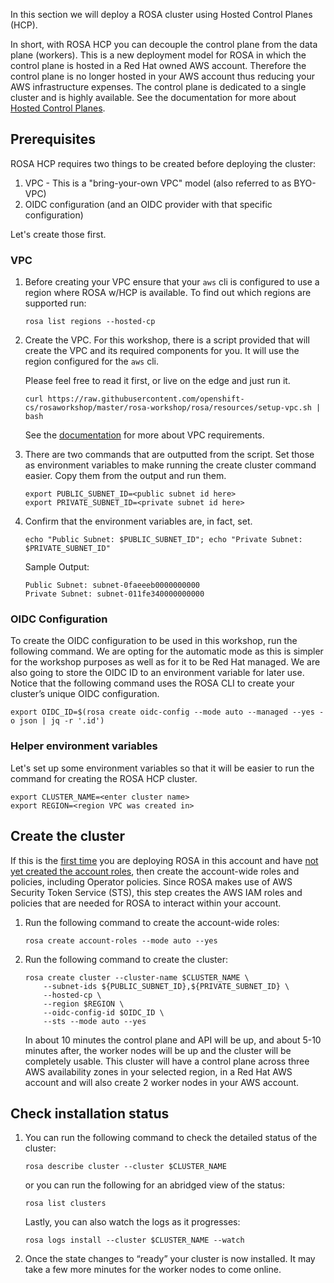 In this section we will deploy a ROSA cluster using Hosted Control Planes (HCP).  

In short, with ROSA HCP you can decouple the control plane from the data plane (workers).  This is a new deployment model for ROSA in which the control plane is hosted in a Red Hat owned AWS account.  Therefore the control plane is no longer hosted in your AWS account thus reducing your AWS infrastructure expenses. The control plane is dedicated to a single cluster and is highly available. See the documentation for more about [Hosted Control Planes](https://docs.openshift.com/rosa/rosa_hcp/rosa-hcp-sts-creating-a-cluster-quickly.html).

## Prerequisites

ROSA HCP requires two things to be created before deploying the cluster:

1. VPC - This is a "bring-your-own VPC" model (also referred to as BYO-VPC)
1. OIDC configuration (and an OIDC provider with that specific configuration)

Let's create those first.

### VPC
1. Before creating your VPC ensure that your `aws` cli is configured to use a region where ROSA w/HCP is available.  To find out which regions are supported run:

    ```
    rosa list regions --hosted-cp
    ```
    
1. Create the VPC. For this workshop, there is a script provided that will create the VPC and its required components for you. It will use the region configured for the `aws` cli.

    Please feel free to read it first, or live on the edge and just run it.

    ```
    curl https://raw.githubusercontent.com/openshift-cs/rosaworkshop/master/rosa-workshop/rosa/resources/setup-vpc.sh | bash
    ```

    See the [documentation](https://docs.openshift.com/rosa/rosa_planning/rosa-sts-aws-prereqs.html#rosa-vpc_rosa-sts-aws-prereqs) for more about VPC requirements.

1. There are two commands that are outputted from the script. Set those as environment variables to make running the create cluster command easier. Copy them from the output and run them.

    ```
    export PUBLIC_SUBNET_ID=<public subnet id here>
    export PRIVATE_SUBNET_ID=<private subnet id here>
    ```

1. Confirm that the environment variables are, in fact, set.

    ```
    echo "Public Subnet: $PUBLIC_SUBNET_ID"; echo "Private Subnet: $PRIVATE_SUBNET_ID"
    ```

    Sample Output:
    ```
    Public Subnet: subnet-0faeeeb0000000000
    Private Subnet: subnet-011fe340000000000
    ```

### OIDC Configuration

To create the OIDC configuration to be used in this workshop, run the following command.  We are opting for the automatic mode as this is simpler for the workshop purposes as well as for it to be Red Hat managed. We are also going to store the OIDC ID to an environment variable for later use. Notice that the following command uses the ROSA CLI to create your cluster’s unique OIDC configuration.

```
export OIDC_ID=$(rosa create oidc-config --mode auto --managed --yes -o json | jq -r '.id')
```

### Helper environment variables

Let's set up some environment variables so that it will be easier to run the command for creating the ROSA HCP cluster.

```
export CLUSTER_NAME=<enter cluster name>
export REGION=<region VPC was created in>
```

## Create the cluster
If this is the <u>first time</u> you are deploying ROSA in this account and have <u>not yet created the account roles</u>, then create the account-wide roles and policies, including Operator policies. Since ROSA makes use of AWS Security Token Service (STS), this step creates the AWS IAM roles and policies that are needed for ROSA to interact within your account.

1. Run the following command to create the account-wide roles:

    ```
    rosa create account-roles --mode auto --yes
    ```

1. Run the following command to create the cluster:

    ```
    rosa create cluster --cluster-name $CLUSTER_NAME \
        --subnet-ids ${PUBLIC_SUBNET_ID},${PRIVATE_SUBNET_ID} \
        --hosted-cp \
        --region $REGION \
        --oidc-config-id $OIDC_ID \
        --sts --mode auto --yes
    ```

    In about 10 minutes the control plane and API will be up, and about 5-10 minutes after, the worker nodes will be up and the cluster will be completely usable. This cluster will have a control plane across three AWS availability zones in your selected region, in a Red Hat AWS account and will also create 2 worker nodes in your AWS account.  

## Check installation status
1. You can run the following command to check the detailed status of the cluster:

    ```
    rosa describe cluster --cluster $CLUSTER_NAME
    ```

    or you can run the following for an abridged view of the status:

    ```
    rosa list clusters
    ```

    Lastly, you can also watch the logs as it progresses:

    ```
    rosa logs install --cluster $CLUSTER_NAME --watch
    ```

1. Once the state changes to “ready” your cluster is now installed. It may take a few more minutes for the worker nodes to come online.
